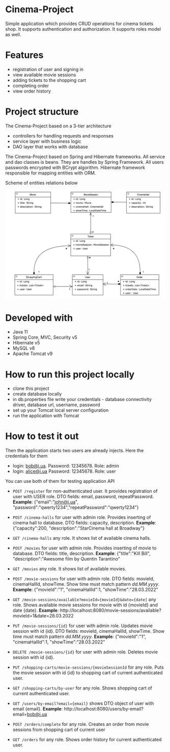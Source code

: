 # Cinema-Project
Simple application which provides CRUD operations for cinema tickets shop. It supports authentication and authorization.
It supports roles model as well.
# Features
* registration of user and signing in
* view available movie sessions
* adding tickets to the shopping cart
* completing order
* view order history
# Project structure
The Cinema-Project based on a 3-tier architecture
* controllers for handling requests and responses
* service layer with business logic
* DAO layer that works with database

The Cinema-Project based on Spring and Hibernate frameworks. All service and dao classes is beans. They are handles
by Spring Framework. All users passwords encrypted with BCrypt algorithm. Hibernate framework responsible for mapping
entities with ORM.

Scheme of entities relations below

![alt text](cinema.png)

# Developed with
* Java 11
* Spring Core, MVC, Security v5
* Hibernate v5
* MySQL v8
* Apache Tomcat v9

# How to run this project locally
* clone this project
* create database locally
* in db.properties file write your credentials - database connectivity driver, database url, username, password
* set up your Tomcat local server configuration
* run the application with Tomcat

# How to test it out

Then the application starts two users are already injects. Here the credentials for them
* login: bob@i.ua. Password: 12345678. Role: admin
* login: alice@i.ua Password: 12345678. Role: user

You can use both of them for testing application API
* `POST /register` for non-authenticated user. It provides registration of user with USER role. DTO fields: email,
  password, repeatPassword.
  **Example**: {"email":"john@i.ua", "password":"qwerty1234","repeatPassword":"qwerty1234"}

* `POST /cinema-halls` for user with admin role. Provides inserting of cinema hall to database. DTO fields: capacity,
  description.
  **Example**: {"capacity":200, "description":"StarCinema hall at Broadway"}

* `GET /cinema-halls` any role. It shows list of available cinema halls.

* `POST /movies` for user with admin role. Provides inserting of movie to database. DTO fields: title, description.
  **Example**: {"title":"Kill Bill", "description":"Awesome film by Quentin Tarantino"

* `GET /movies` any role. It shows list of available movies.

* `POST /movie-sessions` for user with admin role. DTO fields: movieId, cinemaHallId, showTime. Show time must match
  pattern _dd.MM.yyyy_.
  **Example**: {"movieId":"1", "cinemaHallId":1, "showTime":"28.03.2022"

* `GET /movie-sessions/available?movieId={movieId}&date={date]` any role. Shows available movie sessions for movie with
  id {movieId} and date {date}.
  **Example**: http://localhost:8080/movie-sessions/available?movieId=1&date=28.03.2022

* `PUT /movie-sessions/{id}` for user with admin role. Updates movie session with id {id}. DTO fields: movieId,
  cinemaHallId, showTime. Show time must match pattern _dd.MM.yyyy_.
  **Example**: {"movieId":"1", "cinemaHallId":1, "showTime":"28.03.2022"

* `DELETE /movie-sessions/{id}` for user with admin role. Deletes movie session with id {id}.

* `PUT /shopping-carts/movie-sessions/{movieSessionId` for any role. Puts the movie session with id {id} to
  shopping cart of current authenticated user.

* `GET /shopping-carts/by-user` for any role. Shows shopping cart of current authenticated user.

* `GET /users/by-email?email={email}` shows DTO object of user with email {email}.
  **Example**: http://localhost:8080/users/by-email?email=bob@i.ua

* `POST /orders/complete` for any role. Creates an order from movie sessions from shopping cart of current user

* `GET /orders` for any role. Shows order history for current authenticated user.
